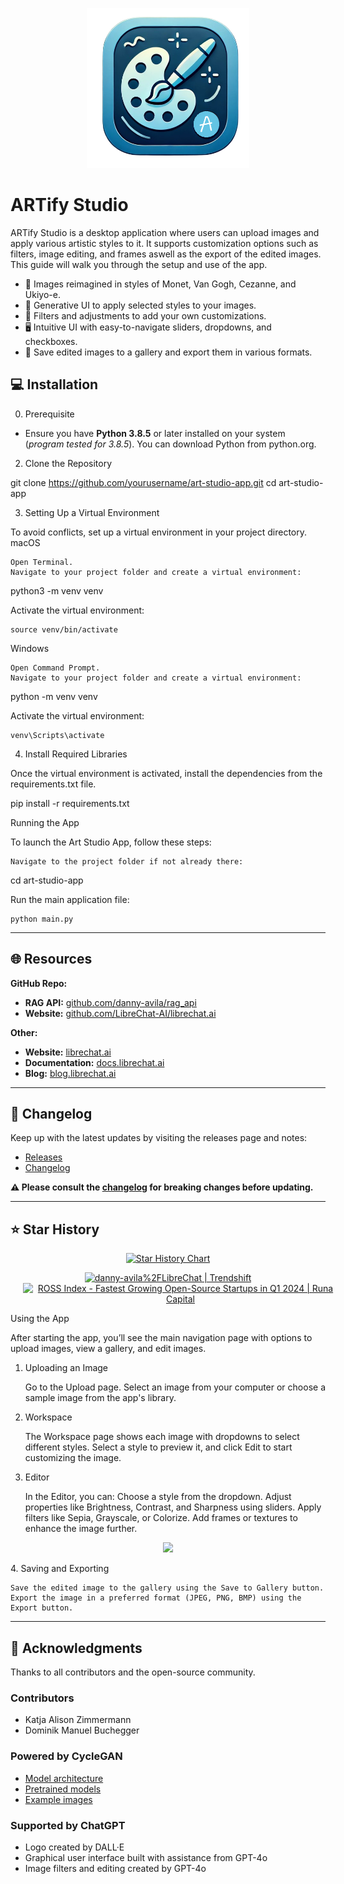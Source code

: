 <p align="center"> <img src="assets/logo.png" height="256"> </p>

# ARTify Studio

ARTify Studio is a desktop application where users can upload images and apply various artistic styles to it. It supports customization options such as filters, image editing, and frames aswell as the export of the edited images. This guide will walk you through the setup and use of the app.

- 🎴 Images reimagined in styles of Monet, Van Gogh, Cezanne, and Ukiyo-e.
- 🤖 Generative UI to apply selected styles to your images.
- 🎨 Filters and adjustments to add your own customizations.
- 🖥️ Intuitive UI with easy-to-navigate sliders, dropdowns, and checkboxes.
- 💾 Save edited images to a gallery and export them in various formats.

## 💻 Installation

0. Prerequisite

- Ensure you have **Python 3.8.5** or later installed on your system (*program tested for 3.8.5*). You can download Python from python.org.

2. Clone the Repository

git clone https://github.com/yourusername/art-studio-app.git
cd art-studio-app

3. Setting Up a Virtual Environment

To avoid conflicts, set up a virtual environment in your project directory.
macOS

    Open Terminal.
    Navigate to your project folder and create a virtual environment:

python3 -m venv venv

Activate the virtual environment:

    source venv/bin/activate

Windows

    Open Command Prompt.
    Navigate to your project folder and create a virtual environment:

python -m venv venv

Activate the virtual environment:

    venv\Scripts\activate

4. Install Required Libraries

Once the virtual environment is activated, install the dependencies from the requirements.txt file.

pip install -r requirements.txt

Running the App

To launch the Art Studio App, follow these steps:

    Navigate to the project folder if not already there:

cd art-studio-app

Run the main application file:

    python main.py

---

## 🌐 Resources

**GitHub Repo:**
  - **RAG API:** [github.com/danny-avila/rag_api](https://github.com/danny-avila/rag_api)
  - **Website:** [github.com/LibreChat-AI/librechat.ai](https://github.com/LibreChat-AI/librechat.ai)

**Other:**
  - **Website:** [librechat.ai](https://librechat.ai)
  - **Documentation:** [docs.librechat.ai](https://docs.librechat.ai)
  - **Blog:** [blog.librechat.ai](https://docs.librechat.ai)

---

## 📝 Changelog

Keep up with the latest updates by visiting the releases page and notes:
- [Releases](https://github.com/danny-avila/LibreChat/releases)
- [Changelog](https://www.librechat.ai/changelog) 

**⚠️ Please consult the [changelog](https://www.librechat.ai/changelog) for breaking changes before updating.**

---

## ⭐ Star History

<p align="center">
  <a href="https://star-history.com/#danny-avila/LibreChat&Date">
    <img alt="Star History Chart" src="https://api.star-history.com/svg?repos=danny-avila/LibreChat&type=Date&theme=dark" onerror="this.src='https://api.star-history.com/svg?repos=danny-avila/LibreChat&type=Date'" />
  </a>
</p>
<p align="center">
  <a href="https://trendshift.io/repositories/4685" target="_blank" style="padding: 10px;">
    <img src="https://trendshift.io/api/badge/repositories/4685" alt="danny-avila%2FLibreChat | Trendshift" style="width: 250px; height: 55px;" width="250" height="55"/>
  </a>
  <a href="https://runacap.com/ross-index/q1-24/" target="_blank" rel="noopener" style="margin-left: 20px;">
    <img style="width: 260px; height: 56px" src="https://runacap.com/wp-content/uploads/2024/04/ROSS_badge_white_Q1_2024.svg" alt="ROSS Index - Fastest Growing Open-Source Startups in Q1 2024 | Runa Capital" width="260" height="56"/>
  </a>
</p>














Using the App

After starting the app, you’ll see the main navigation page with options to upload images, view a gallery, and edit images.
1. Uploading an Image

    Go to the Upload page.
    Select an image from your computer or choose a sample image from the app's library.

2. Workspace

    The Workspace page shows each image with dropdowns to select different styles.
    Select a style to preview it, and click Edit to start customizing the image.

3. Editor

    In the Editor, you can:
        Choose a style from the dropdown.
        Adjust properties like Brightness, Contrast, and Sharpness using sliders.
        Apply filters like Sepia, Grayscale, or Colorize.
        Add frames or textures to enhance the image further.

<p align="center"> <img src="path/to/editor_screenshot.png" width="600"> </p>
4. Saving and Exporting

    Save the edited image to the gallery using the Save to Gallery button.
    Export the image in a preferred format (JPEG, PNG, BMP) using the Export button.













---

## 💖 Acknowledgments

Thanks to all contributors and the open-source community.

### Contributors
- Katja Alison Zimmermann
- Dominik Manuel Buchegger

### Powered by CycleGAN
- [Model architecture](https://github.com/junyanz/pytorch-CycleGAN-and-pix2pix)
- [Pretrained models](https://efrosgans.eecs.berkeley.edu/cyclegan/pretrained_models/)
- [Example images](https://efrosgans.eecs.berkeley.edu/cyclegan/datasets/)

### Supported by ChatGPT
- Logo created by DALL·E
- Graphical user interface built with assistance from GPT-4o
- Image filters and editing created by GPT-4o 
